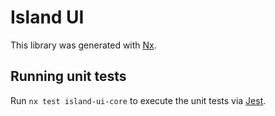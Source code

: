 <!-- gitbook-ignore -->

# Island UI

This library was generated with [Nx](https://nx.dev).

## Running unit tests

Run `nx test island-ui-core` to execute the unit tests via [Jest](https://jestjs.io).
